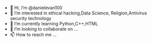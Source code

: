 - 👋 Hi, I’m @danielevan100
- 👀 I’m interested in ethical hacking,Data Science, Religion,Antivirus security technology
- 🌱 I’m currently learning Python,C++,HTML
- 💞️ I’m looking to collaborate on ...
- 📫 How to reach me ...

<!---
danielevan100/danielevan100 is a ✨ special ✨ repository because its `README.md` (this file) appears on your GitHub profile.
You can click the Preview link to take a look at your changes.
--->
